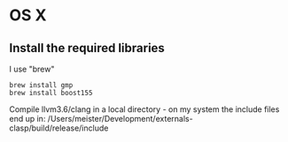 # OS X

## Install the required libraries
I use "brew"

    brew install gmp
    brew install boost155

Compile llvm3.6/clang in a local directory - on my system the include files end up in:
/Users/meister/Development/externals-clasp/build/release/include

